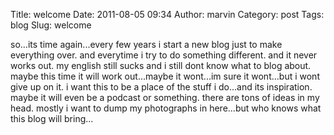 Title: welcome
Date: 2011-08-05 09:34
Author: marvin
Category: post
Tags: blog
Slug: welcome

so...its time again...every few years i start a new blog just to make
everything over. and everytime i try to do something different. and it
never works out. my english still sucks and i still dont know what to
blog about. maybe this time it will work out...maybe it wont...im sure
it wont...but i wont give up on it. i want this to be a place of the
stuff i do...and its inspiration. maybe it will even be a podcast or
something. there are tons of ideas in my head. mostly i want to dump my
photographs in here...but who knows what this blog will bring...

